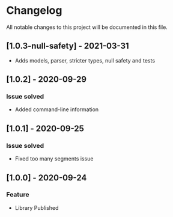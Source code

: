 # Changelog
All notable changes to this project will be documented in this file.

## [1.0.3-null-safety] - 2021-03-31
- Adds models, parser, stricter types, null safety and tests

## [1.0.2] - 2020-09-29
### Issue solved
- Added command-line information

## [1.0.1] - 2020-09-25
### Issue solved
- Fixed too many segments issue

## [1.0.0] - 2020-09-24
### Feature
- Library Published
